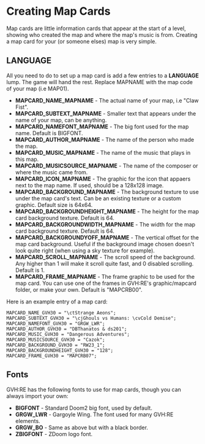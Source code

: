 # Creating Map Cards

Map cards are little information cards that appear at the start of a level, showing who created the map and where the map's music is from. Creating a map card for your (or someone elses) map is very simple.

## LANGUAGE

All you need to do to set up a map card is add a few entries to a **LANGUAGE** lump. The game will hand the rest. Replace MAPNAME with the map code of your map (i.e MAP01).

- **MAPCARD_NAME_MAPNAME** - The actual name of your map, i.e "Claw Fist".
- **MAPCARD_SUBTEXT_MAPNAME** - Smaller text that appears under the name of your map, can be anything.
- **MAPCARD_NAMEFONT_MAPNAME** - The big font used for the map name. Default is BIGFONT.
- **MAPCARD_AUTHOR_MAPNAME** - The name of the person who made the map.
- **MAPCARD_MUSIC_MAPNAME** - The name of the music that plays in this map.
- **MAPCARD_MUSICSOURCE_MAPNAME** - The name of the composer or where the music came from.
- **MAPCARD_ICON_MAPNAME** - The graphic for the icon that appaers next to the map name. If used, should be a 128x128 image.
- **MAPCARD_BACKGROUND_MAPNAME** - The background texture to use under the map card's text. Can be an existing texture or a custom graphic. Default size is 64x64.
- **MAPCARD_BACKGROUNDHEIGHT_MAPNAME** - The height for the map card background texture. Default is 64.
- **MAPCARD_BACKGROUNDWIDTH_MAPNAME** - The width for the map card background texture. Default is 64.
- **MAPCARD_BACKGROUNDYOFF_MAPNAME** - The vertical offset for the map card background. Useful if the background image chosen doesn't look quite right (when using a sky texture for example).
- **MAPCARD_SCROLL_MAPNAME** - The scroll speed of the background. Any higher than 1 will make it scroll quite fast, and 0 disabled scrolling. Default is 1.
- **MAPCARD_FRAME_MAPNAME** - The frame graphic to be used for the map card. You can use one of the frames in GVH:RE's graphic/mapcard folder, or make your own. Default is "MAPCRB00".

Here is an example entry of a map card:

```
MAPCARD_NAME_GVH30 = "\ctStrange Aeons";
MAPCARD_SUBTEXT_GVH30 = "\cjGhouls vs Humans: \cvCold Demise";
MAPCARD_NAMEFONT_GVH30 = "GRGW_LWR";
MAPCARD_AUTHOR_GVH30 = "DBThanatos & ds201";
MAPCARD_MUSIC_GVH30 = "Dangerous Adventures";
MAPCARD_MUSICSOURCE_GVH30 = "Cazok";
MAPCARD_BACKGROUND_GVH30 = "RW23_1";
MAPCARD_BACKGROUNDHEIGHT_GVH30 = "128";
MAPCARD_FRAME_GVH30 = "MAPCRB07";
```

## Fonts

GVH:RE has the following fonts to use for map cards, though you can always import your own:

- **BIGFONT** - Standard Doom2 big font, used by default.
- **GRGW_LWR** - Gargoyle Wing. The font used for many GVH:RE elements.
- **GRGW_BO** - Same as above but with a black border.
- **ZBIGFONT** - ZDoom logo font.
